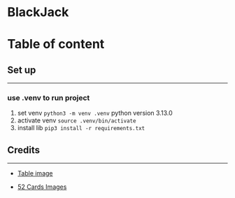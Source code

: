 # BlackJack

# Table of content

## Set up

---

### use .venv to run project

1. set venv
   `python3 -m venv .venv`
   python version 3.13.0
2. activate venv
   `source .venv/bin/activate`
3. install lib
   `pip3 install -r requirements.txt`

## Credits

---

-   [Table image](https://www.google.com/url?sa=i&url=https%3A%2F%2Fstock.adobe.com%2Fsearch%3Fk%3Dblackjack%2Btable&psig=AOvVaw3NmQXaf6A61yrQhfg-qk3d&ust=1744205033203000&source=images&cd=vfe&opi=89978449&ved=0CBQQjRxqFwoTCLiBo6zEyIwDFQAAAAAdAAAAABAn)

-   [52 Cards Images](https://acbl.mybigcommerce.com/52-playing-cards/)
